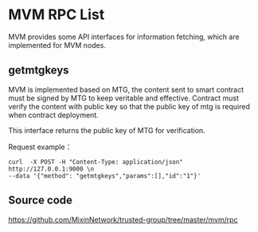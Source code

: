 # MVM RPC List

MVM provides some API interfaces for information fetching, which are implemented for MVM nodes.

## getmtgkeys

MVM is implemented based on MTG, the content sent to smart contract must be signed by MTG to keep veritable and effective.
Contract must verify the content with public key so that the public key of mtg is required when contract deployment.

This interface returns the public key of MTG for verification.

Request example：

```
curl  -X POST -H "Content-Type: application/json" http://127.0.0.1:9000 \n
--data '{"method": "getmtgkeys","params":[],"id":"1"}'
```

## Source code

<https://github.com/MixinNetwork/trusted-group/tree/master/mvm/rpc>
